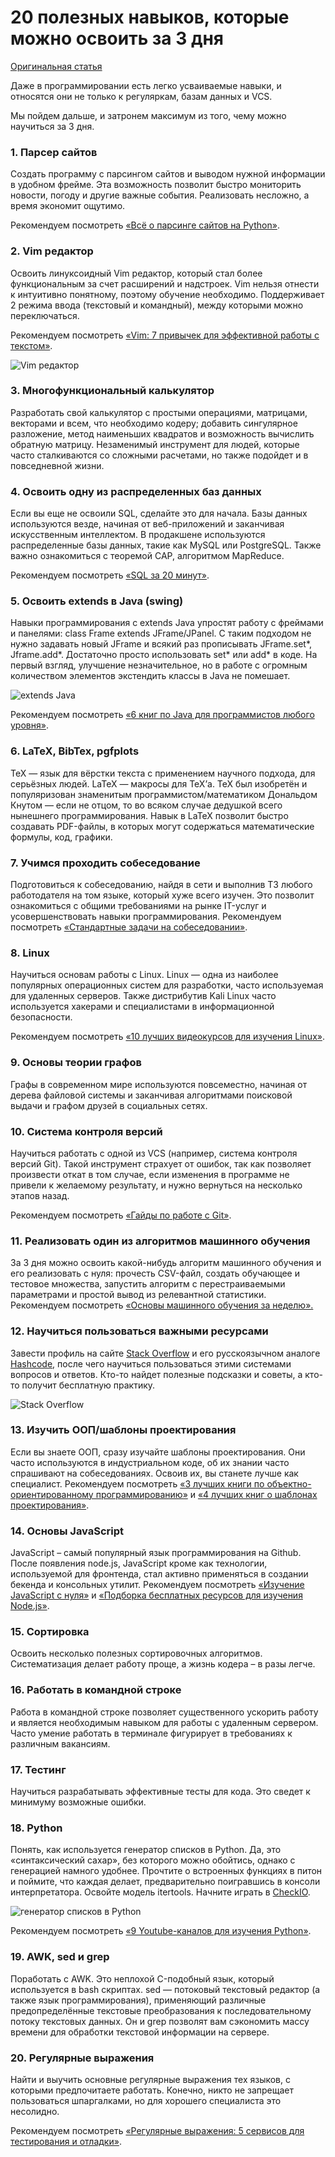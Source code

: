 # 20 полезных навыков, которые можно освоить за 3 дня

[Оригинальная статья](https://proglib.io/p/20-skills/)

Даже в программировании есть легко усваиваемые навыки, и относятся они не только к регуляркам, базам данных и VCS.

Мы пойдем дальше, и затронем максимум из того, чему можно научиться за 3 дня.



### 1. Парсер сайтов

Создать программу с парсингом сайтов и выводом нужной информации в удобном фрейме. Эта возможность позволит быстро мониторить новости, погоду и другие важные события. Реализовать несложно, а время экономит ощутимо.

Рекомендуем посмотреть [«Всё о парсинге сайтов на Python»](https://proglib.io/p/parsing-sites/).



### 2. Vim редактор

Освоить линуксоидный Vim редактор, который стал более функциональным за счет расширений и надстроек. Vim нельзя отнести к интуитивно понятному, поэтому обучение необходимо. Поддерживает 2 режима ввода (текстовый и командный), между которыми можно переключаться.

Рекомендуем посмотреть [«Vim: 7 привычек для эффективной работы с текстом»](https://proglib.io/p/vim-habits/).

![Vim редактор](https://proglib.io/wp-content/uploads/2017/04/vim_01.png)



### 3. Многофункциональный калькулятор

Разработать свой калькулятор с простыми операциями, матрицами, векторами и всем, что необходимо кодеру; добавить сингулярное разложение, метод наименьших квадратов и возможность вычислить обратную матрицу. Незаменимый инструмент для людей, которые часто сталкиваются со сложными расчетами, но также подойдет и в повседневной жизни.



### 4. Освоить одну из распределенных баз данных

Если вы еще не освоили SQL, сделайте это для начала. Базы данных используются везде, начиная от веб-приложений и заканчивая искусственным интеллектом. В продакшене используются распределенные базы данных, такие как MySQL или PostgreSQL. Также важно ознакомиться с теоремой CAP, алгоритмом MapReduce.

Рекомендуем посмотреть [«SQL за 20 минут»](https://proglib.io/p/sql-for-20-minutes/).



### 5. Освоить extends в Java (swing)

Навыки программирования с extends Java упростят работу с фреймами и панелями: class Frame extends JFrame/JPanel. С таким подходом не нужно задавать новый JFrame и всякий раз прописывать JFrame.set*, Jframe.add*. Достаточно просто использовать set* или add* в коде. На первый взгляд, улучшение незначительное, но в работе с огромным количеством элементов экстендить классы в Java не помешает.

![extends Java](https://proglib.io/wp-content/uploads/2017/04/1-Copy-Copy1.png)

Рекомендуем посмотреть [«6 книг по Java для программистов любого уровня»](https://proglib.io/p/java-books/).



### 6. LaTeX, BibTex, pgfplots

TeX — язык для вёрстки текста с применением научного подхода, для серьёзных людей. LaTeX — макросы для TeX’а. TeX был изобретён и популяризован знаменитым программистом/математиком Дональдом Кнутом — если не отцом, то во всяком случае дедушкой всего нынешнего программирования. Навык в LaTeX позволит быстро создавать PDF-файлы, в которых могут содержаться математические формулы, код, графики.



### 7. Учимся проходить собеседование

Подготовиться к собеседованию, найдя в сети и выполнив ТЗ любого работодателя на том языке, который хуже всего изучен. Это позволит ознакомиться с общими требованиями на рынке IT-услуг и усовершенствовать навыки программирования.
Рекомендуем посмотреть [«Стандартные задачи на собеседовании»](https://proglib.io/p/interview-questions/).



### 8. Linux

Научиться основам работы с Linux. Linux — одна из наиболее популярных операционных систем для разработки, часто используемая для удаленных серверов. Также дистрибутив Kali Linux часто используется хакерами и специалистами в информационной безопасности.

Рекомендуем посмотреть [«10 лучших видеокурсов для изучения Linux»](https://proglib.io/p/linux-courses/).



### 9. Основы теории графов

Графы в современном мире используются повсеместно, начиная от дерева файловой системы и заканчивая алгоритмами поисковой выдачи и графом друзей в социальных сетях.



### 10. Система контроля версий

Научиться работать с одной из VCS (например, система контроля версий Git). Такой инструмент страхует от ошибок, так как позволяет произвести откат в том случае, если изменения в программе не привели к желаемому результату, и нужно вернуться на несколько этапов назад.

Рекомендуем посмотреть [«Гайды по работе с Git»](https://proglib.io/p/git-guide/).



### 11. Реализовать один из алгоритмов машинного обучения

За 3 дня можно освоить какой-нибудь алгоритм машинного обучения и его реализовать с нуля: прочесть CSV-файл, создать обучающее и тестовое множества, запустить алгоритм с перестраиваемыми параметрами и простой вывод из релевантной статистики.
Рекомендуем посмотреть [«Основы машинного обучения за неделю».](https://proglib.io/p/basics-of-ml/)



### 12. Научиться пользоваться важными ресурсами

Завести профиль на сайте [Stack Overflow](https://ru.stackoverflow.com/) и его русскоязычном аналоге [Hashcode](http://hashcode.ru/), после чего научиться пользоваться этими системами вопросов и ответов. Кто-то найдет полезные подсказки и советы, а кто-то получит бесплатную практику.

![Stack Overflow](https://proglib.io/wp-content/uploads/2017/04/dfsdsdf-1024x483.jpg)



### 13. Изучить ООП/шаблоны проектирования

Если вы знаете ООП, сразу изучайте шаблоны проектирования. Они часто используются в индустриальном коде, об их знании часто спрашивают на собеседованиях. Освоив их, вы станете лучше как специалист.
Рекомендуем посмотреть [«3 лучших книги по объектно-ориентированному программированию»](https://proglib.io/p/oop-books/) и [«4 лучших книг о шаблонах проектирования»](https://proglib.io/p/design-patterns/).



### 14. Основы JavaScript

JavaScript – самый популярный язык программирования на Github. После появления node.js, JavaScript кроме как технологии, используемой для фронтенда, стал активно применяться в создании бекенда и консольных утилит.
Рекомендуем посмотреть [«Изучение JavaScript с нуля»](https://proglib.io/p/get-started-javascript/) и [«Подборка бесплатных ресурсов для изучения Node.js»](https://proglib.io/p/nodejs-resources/).



### 15. Сортировка

Освоить несколько полезных сортировочных алгоритмов. Систематизация делает работу проще, а жизнь кодера – в разы легче.



### 16. Работать в командной строке

Работа в командной строке позволяет существенного ускорить работу и является необходимым навыком для работы с удаленным сервером. Часто умение работать в терминале фигурирует в требованиях к различным вакансиям.



### 17. Тестинг

Научиться разрабатывать эффективные тесты для кода. Это сведет к минимуму возможные ошибки.



### 18. Python

Понять, как используется генератор списков в Python. Да, это «синтаксический сахар», без которого можно обойтись, однако с генерацией намного удобнее. Прочтите о встроенных функциях в питон и поймите, что каждая делает, предварительно поигравшись в консоли интерпретатора. Освойте модель itertools. Начните играть в [CheckIO](http://www.checkio.org/).

![генератор списков в Python](https://proglib.io/wp-content/uploads/2017/04/python_list_gen.png)

Рекомендуем посмотреть [«9 Youtube-каналов для изучения Python»](https://proglib.io/p/youtube-python-channels/).



### 19. AWK, sed и grep

Поработать с AWK. Это неплохой C-подобный язык, который используется в bash скриптах. sed — потоковый текстовый редактор (а также язык программирования), применяющий различные предопределённые текстовые преобразования к последовательному потоку текстовых данных. Он и grep позволят вам сэкономить массу времени для обработки текстовой информации на сервере.



### 20. Регулярные выражения

Найти и выучить основные регулярные выражения тех языков, с которыми предпочитаете работать. Конечно, никто не запрещает пользоваться шпаргалками, но для хорошего специалиста это несолидно.

Рекомендуем посмотреть [«Регулярные выражения: 5 сервисов для тестирования и отладки»](https://proglib.io/p/regex/).